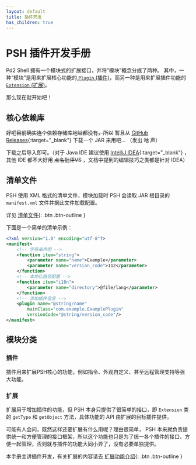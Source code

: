 ```yaml
---
layout: default
title: 插件开发
has_children: true
---
```


# PSH 插件开发手册

Pd2 Shell 拥有一个模块式的扩展接口，并将“模块”概念分成了两种。
其中，一种“模块”是用来扩展核心功能的[ `Plugin` (插件)](#插件)，而另一种是用来扩展插件功能的[ `Extension` (扩展)](#扩展)。

那么现在就开始吧！

## 核心依赖库

~~好吧目前确实连个依赖存储库地址都没有，所以~~
暂且从 [GitHub Releases](https://github.com/pd2-works/psh/releases){:target="_blank"} 下载一个 JAR 来用吧... （发出 咕 声）

下载之后导入即可。（对于 Java IDE 建议使用 [IntelliJ IDEA](https://www.jetbrains.com/zh-cn/idea){:target="_blank"} ，其他 IDE 都不大好用 ~~点名批评VS~~ ，文档中提到的编辑技巧之类都是针对 IDEA）

## 清单文件

PSH 使用 XML 格式的清单文件，模块加载时 PSH 会读取 JAR 根目录的 `manifest.xml` 文件并据此文件加载配置。

详见 [清单文件](manifest.md){: .btn .btn-outline }

下面是一个简单的清单示例：

```xml
<?xml version="1.0" encoding="utf-8"?>
<manifest>
	<!-- 字符串声明 -->
	<function item="string">
		<parameter name="name">Example</parameter>
		<parameter name="version_code">112</parameter>
	</function>
	<!-- 本地化路径配置 -->
	<function item="i18n">
		<parameter name="directory">@file/lang</parameter>
	</function>
	<!-- 添加插件信息 -->
	<plugin name="@string/name" 
		mainClass="com.example.ExamplePlugin" 
		versionCode="@string/version_code"/>
</manifest>
```

## 模块分类

### 插件

插件用来扩展PSH核心的功能，例如指令、外观自定义、甚至远程管理支持等强大功能。

### 扩展

扩展用于增加插件的功能，但 PSH 本身只提供了很简单的接口，即 `Extension` 类的 `getType` 和 `getObject` 方法，具体功能的 API 由扩展的目标插件提供。

可能有人会问，既然这样还要扩展有什么用呢？理由很简单， PSH 本来就负责提供统一和方便管理的接口框架，所以这个功能也只是为了统一各个插件的接口、方便一起管理，否则就与插件的功能大同小异了，没有必要单独提供。

本手册主讲插件开发，有关扩展的内容请去 [扩展功能介绍](../extension){: .btn .btn-outline }
